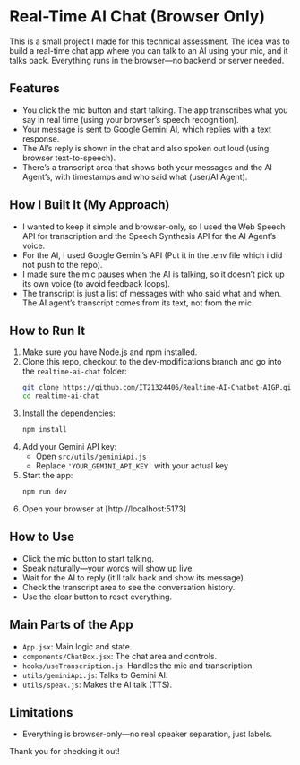 # Real-Time AI Chat (Browser Only)

This is a small project I made for this technical assessment. The idea was to build a real-time chat app where you can talk to an AI using your mic, and it talks back. Everything runs in the browser—no backend or server needed.

## Features
- You click the mic button and start talking. The app transcribes what you say in real time (using your browser’s speech recognition).
- Your message is sent to Google Gemini AI, which replies with a text response.
- The AI’s reply is shown in the chat and also spoken out loud (using browser text-to-speech).
- There’s a transcript area that shows both your messages and the AI Agent’s, with timestamps and who said what (user/AI Agent).

## How I Built It (My Approach)
- I wanted to keep it simple and browser-only, so I used the Web Speech API for transcription and the Speech Synthesis API for the AI Agent’s voice.
- For the AI, I used Google Gemini’s API (Put it in the .env file which i did not push to the repo).
- I made sure the mic pauses when the AI is talking, so it doesn’t pick up its own voice (to avoid feedback loops).
- The transcript is just a list of messages with who said what and when. The AI agent’s transcript comes from its text, not from the mic.


## How to Run It
1. Make sure you have Node.js and npm installed. 
2. Clone this repo, checkout to the dev-modifications branch and go into the `realtime-ai-chat` folder:
   ```bash
   git clone https://github.com/IT21324406/Realtime-AI-Chatbot-AIGP.git
   cd realtime-ai-chat
   ```
3. Install the dependencies:
   ```bash
   npm install
   ```
4. Add your Gemini API key:
   - Open `src/utils/geminiApi.js`
   - Replace `'YOUR_GEMINI_API_KEY'` with your actual key
5. Start the app:
   ```bash
   npm run dev
   ```
6. Open your browser at [http://localhost:5173]

## How to Use
- Click the mic button to start talking.
- Speak naturally—your words will show up live.
- Wait for the AI to reply (it’ll talk back and show its message).
- Check the transcript area to see the conversation history.
- Use the clear button to reset everything.

## Main Parts of the App
- `App.jsx`: Main logic and state.
- `components/ChatBox.jsx`: The chat area and controls.
- `hooks/useTranscription.js`: Handles the mic and transcription.
- `utils/geminiApi.js`: Talks to Gemini AI.
- `utils/speak.js`: Makes the AI talk (TTS).

## Limitations
- Everything is browser-only—no real speaker separation, just labels.

Thank you for checking it out!
